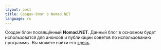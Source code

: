 ```yaml
---
layout: post
title: Создан блог о Nomad.NET
language: ru
---
```


Создан блон посвящённый **Nomad.NET**. Данный блог в основном будет использоватся для анонсов и публикации советов по использованию программы. Вы можете найти его [здесь](http://nomad-net.blogspot.com/).
